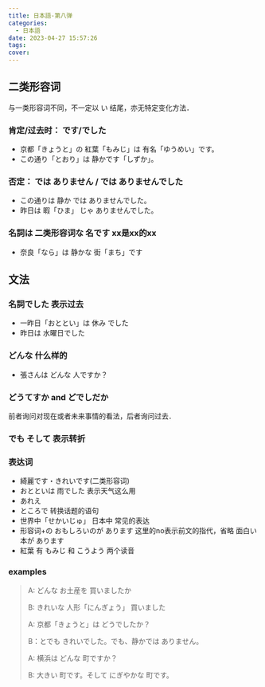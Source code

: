 ```yaml
---
title: 日本語-第八弹
categories:
  - 日本語
date: 2023-04-27 15:57:26
tags:
cover:
---
```


## 二类形容词
与一类形容词不同，不一定以 い 结尾，亦无特定变化方法．

### 肯定/过去时： です/でした

- 京都「きょうと」の 紅葉「もみじ」は 有名「ゆうめい」です。
- この通り「とおり」は 静かです「しずか」。

### 否定： では ありません / では ありませんでした

- この通りは 静か では ありませんでした。
- 昨日は 暇「ひま」 じゃ ありませんでした。

### 名詞は 二类形容词な 名です xx是xx的xx

- 奈良「なら」は 静かな 街「まち」です

## 文法

### 名詞でした 表示过去

- 一昨日「おととい」は 休み でした
- 昨日は 水曜日でした

### どんな 什么样的

- 張さんは どんな 人ですか？

### どうてすか and どでしだか
前者询问对现在或者未来事情的看法，后者询问过去．

### でも そして 表示转折

### 表达词

- 綺麗です・きれいです(二类形容词)
- おとといは 雨でした 表示天气这么用
- あれえ
- ところで 转换话题的语句
- 世界中「せかいじゅ」 日本中 常见的表达
- 形容词+の おもしろいのが あります 这里的no表示前文的指代，省略 面白い本が あります
- 紅葉 有 もみじ 和 こうよう 两个读音

### examples
> A: どんな お土産を 買いましたか
>
> B: きれいな 人形「にんぎょう」 買いました
>
> A: 京都「きょうと」は どうでしたか？
>
> B：とでも きれいでした。でも、静かでは ありません。
>
> A: 横浜は どんな 町ですか？
>
> B: 大きい 町です。そして にぎやかな 町です。
